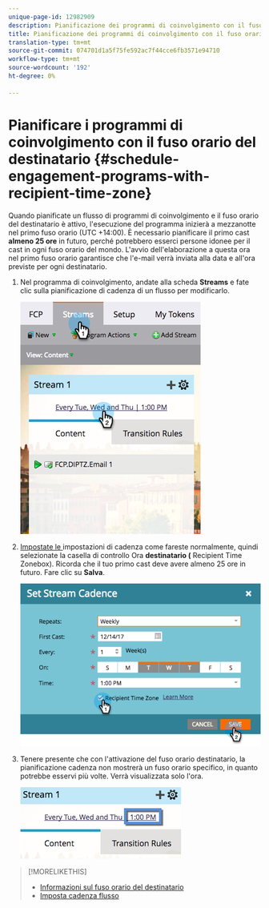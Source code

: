 ```yaml
---
unique-page-id: 12982909
description: Pianificazione dei programmi di coinvolgimento con il fuso orario del destinatario - Documenti Marketo - Documentazione del prodotto
title: Pianificazione dei programmi di coinvolgimento con il fuso orario del destinatario
translation-type: tm+mt
source-git-commit: 074701d1a5f75fe592ac7f44cce6fb3571e94710
workflow-type: tm+mt
source-wordcount: '192'
ht-degree: 0%

---
```



# Pianificare i programmi di coinvolgimento con il fuso orario del destinatario {#schedule-engagement-programs-with-recipient-time-zone}

Quando pianificate un flusso di programmi di coinvolgimento e il fuso orario del destinatario è attivo, l&#39;esecuzione del programma inizierà a mezzanotte nel primo fuso orario (UTC +14:00). È necessario pianificare il primo cast **almeno 25 ore** in futuro, perché potrebbero esserci persone idonee per il cast in ogni fuso orario del mondo. L&#39;avvio dell&#39;elaborazione a questa ora nel primo fuso orario garantisce che l&#39;e-mail verrà inviata alla data e all&#39;ora previste per ogni destinatario.

1. Nel programma di coinvolgimento, andate alla scheda **Streams** e fate clic sulla pianificazione di cadenza di un flusso per modificarlo.

   ![](assets/image2017-12-5-13-3a36-3a21.png)

1. [Impostate le ](/help/marketo/product-docs/email-marketing/drip-nurturing/engagement-program-streams/set-stream-cadence.md) impostazioni di cadenza come fareste normalmente, quindi selezionate la casella di controllo Ora  **destinatario (** Recipient Time Zonebox). Ricorda che il tuo primo cast deve avere almeno 25 ore in futuro. Fare clic su **Salva**.

   ![](assets/image2017-12-5-13-3a50-3a32.png)

1. Tenere presente che con l&#39;attivazione del fuso orario destinatario, la pianificazione cadenza non mostrerà un fuso orario specifico, in quanto potrebbe esservi più volte. Verrà visualizzata solo l&#39;ora.

   ![](assets/image2017-12-5-13-3a56-3a21.png)

>[!MORELIKETHIS]
>
>* [Informazioni sul fuso orario del destinatario](/help/marketo/product-docs/email-marketing/email-programs/email-program-actions/scheduling-with-recipient-time-zone/understanding-recipient-time-zone.md)
>* [Imposta cadenza flusso](/help/marketo/product-docs/email-marketing/drip-nurturing/engagement-program-streams/set-stream-cadence.md)


